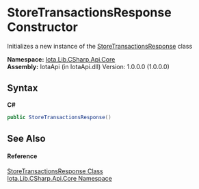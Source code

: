 # StoreTransactionsResponse Constructor 
 

Initializes a new instance of the <a href="T_Iota_Lib_CSharp_Api_Core_StoreTransactionsResponse">StoreTransactionsResponse</a> class

**Namespace:**&nbsp;<a href="N_Iota_Lib_CSharp_Api_Core">Iota.Lib.CSharp.Api.Core</a><br />**Assembly:**&nbsp;IotaApi (in IotaApi.dll) Version: 1.0.0.0 (1.0.0.0)

## Syntax

**C#**<br />
``` C#
public StoreTransactionsResponse()
```


## See Also


#### Reference
<a href="T_Iota_Lib_CSharp_Api_Core_StoreTransactionsResponse">StoreTransactionsResponse Class</a><br /><a href="N_Iota_Lib_CSharp_Api_Core">Iota.Lib.CSharp.Api.Core Namespace</a><br />